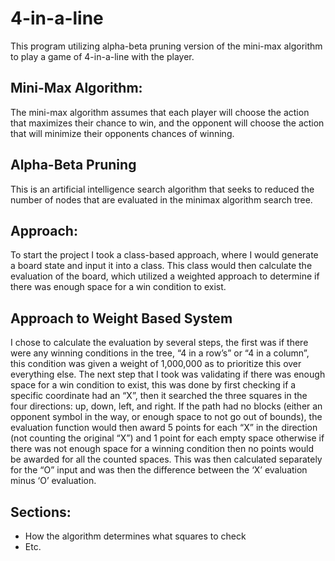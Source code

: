 # 4-in-a-line
This program utilizing alpha-beta pruning version of the mini-max algorithm to play a game of 4-in-a-line with the player.

## Mini-Max Algorithm: 
The mini-max algorithm assumes that each player will choose the action that maximizes their chance to win, and the opponent will choose the action that will minimize their opponents chances of winning.

## Alpha-Beta Pruning
This is an artificial intelligence search algorithm that seeks to reduced the number of nodes that are evaluated in the minimax algorithm search tree.

## Approach:
To start the project I took a class-based approach, where I would generate a board state and input it into a class. This class would then calculate the evaluation of the board, which utilized a weighted approach to determine if there was enough space for a win condition to exist.

## Approach to Weight Based System
I chose to calculate the evaluation by several steps, the first was if there were any winning conditions in the tree, “4 in a row’s” or “4 in a column”, this condition was given a weight of 1,000,000 as to prioritize this over everything else. The next step that I took was validating if there was enough space for a win condition to exist, this was done by first checking if a specific coordinate had an “X”, then it searched the three squares in the four directions: up, down, left, and right. If the path had no blocks (either an opponent symbol in the way, or enough space to not go out of bounds), the evaluation function would then award 5 points for each “X” in the direction (not counting the original “X”) and 1 point for each empty space otherwise if there was not enough space for a winning condition then no points would be awarded for all the counted spaces. This was then calculated separately for the “O” input and was then the difference between the ‘X’ evaluation minus ‘O’ evaluation.

## Sections:
- How the algorithm determines what squares to check
- Etc.
